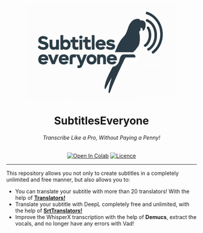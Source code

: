 <div align="center">
<img src="https://github.com/emmanuelinfante/SubtitlesEveryone/blob/main/127122328.png" /><br>
<h1>SubtitlesEveryone</h1>
<i>Transcribe Like a Pro, Without Paying a Penny!</i><br><br>

[![Open In Colab](https://img.shields.io/badge/Colab-F9AB00?style=for-the-badge&logo=googlecolab&color=525252)](https://colab.research.google.com/github/emmanuelinfante/SubtitlesEveryone/blob/main/SubtitlesForEveryone.ipynb)
[![Licence](https://img.shields.io/badge/LICENSE-MIT-green.svg?style=for-the-badge)](https://github.com/emmanuelinfante/SubtitlesEveryone?tab=MIT-1-ov-file#readme)

</div>

---

This repository allows you not only to create subtitles in a completely unlimited and free manner, but also allows you to:

- You can translate your subtitle with more than 20 translators! With the help of **[Translators!](https://pypi.org/project/translators)**
- Translate your subtitle with DeepL completely free and unlimited, with the help of **[SrtTranslators!](https://pypi.org/project/srtranslator/)**
- Improve the WhisperX transcription with the help of **Demucs**, extract the vocals, and no longer have any errors with Vad!
